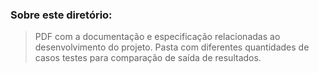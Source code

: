 ### Sobre este diretório:
> PDF com a documentação e especificação relacionadas ao desenvolvimento do projeto.
> Pasta com diferentes quantidades de casos testes para comparação de saída de resultados.
